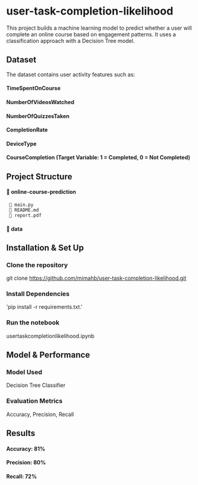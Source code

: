 # user-task-completion-likelihood
This project builds a machine learning model to predict whether a user will complete an online course based on engagement patterns. It uses a classification approach with a Decision Tree model.

## Dataset
The dataset contains user activity features such as:
#### TimeSpentOnCourse
#### NumberOfVideosWatched
#### NumberOfQuizzesTaken
#### CompletionRate
#### DeviceType
#### CourseCompletion (Target Variable: 1 = Completed, 0 = Not Completed)

## Project Structure
#### 📂 online-course-prediction
     📄 main.py             
     📄 README.md           
     📄 report.pdf          
#### 📂 data              

## Installation & Set Up 
### Clone the repository
git clone https://github.com/mimahb/user-task-completion-likelihood.git
### Install Dependencies 
'pip install -r requirements.txt.'
### Run the notebook
usertaskcompletionlikelihood.ipynb

## Model & Performance 
### Model Used
Decision Tree Classifier
### Evaluation Metrics 
Accuracy, Precision, Recall

## Results 
#### Accuracy: 81%
#### Precision: 80%
#### Recall: 72%
